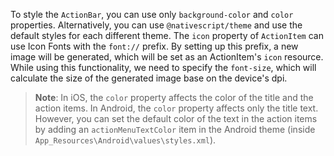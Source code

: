 
To style the `ActionBar`, you can use only `background-color` and `color` properties. Alternatively, you can use `@nativescript/theme` and use the default styles for each different theme. The `icon` property of `ActionItem` can use Icon Fonts with the `font://` prefix. By setting up this prefix, a new image will be generated, which will be set as an ActionItem's `icon` resource. While using this functionality, we need to specify the `font-size`, which will calculate the size of the generated image base on the device's dpi.

<snippet id='actionbar-icon-fonts-html'/>

> **Note**: In iOS, the `color` property affects the color of the title and the action items. In Android, the `color` property affects only the title text. However, you can set the default color of the text in the action items by adding an `actionMenuTextColor` item in the Android theme (inside `App_Resources\Android\values\styles.xml`).

